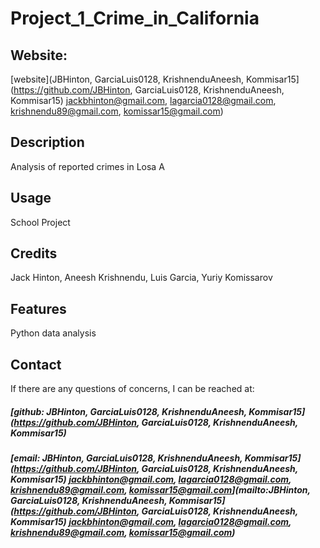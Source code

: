 # Project_1_Crime_in_California


## Website: 
[website](JBHinton, GarciaLuis0128, KrishnenduAneesh, Kommisar15](https://github.com/JBHinton, GarciaLuis0128, KrishnenduAneesh, Kommisar15) jackbhinton@gmail.com, lagarcia0128@gmail.com, krishnendu89@gmail.com, komissar15@gmail.com)

## Description
Analysis of reported crimes in Losa A





## Usage
School Project

## Credits
Jack Hinton, Aneesh Krishnendu, Luis Garcia, Yuriy Komissarov



## Features
Python data analysis



## Contact
If there are any questions of concerns, I can be reached at:
##### [github: JBHinton, GarciaLuis0128, KrishnenduAneesh, Kommisar15](https://github.com/JBHinton, GarciaLuis0128, KrishnenduAneesh, Kommisar15)
##### [email: JBHinton, GarciaLuis0128, KrishnenduAneesh, Kommisar15](https://github.com/JBHinton, GarciaLuis0128, KrishnenduAneesh, Kommisar15) jackbhinton@gmail.com, lagarcia0128@gmail.com, krishnendu89@gmail.com, komissar15@gmail.com](mailto:JBHinton, GarciaLuis0128, KrishnenduAneesh, Kommisar15](https://github.com/JBHinton, GarciaLuis0128, KrishnenduAneesh, Kommisar15) jackbhinton@gmail.com, lagarcia0128@gmail.com, krishnendu89@gmail.com, komissar15@gmail.com)
